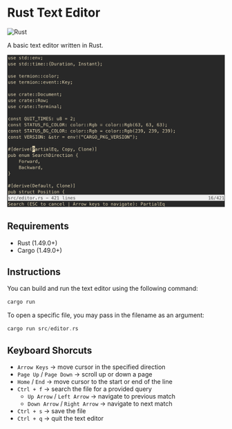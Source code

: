 # Rust Text Editor

![Rust](https://github.com/fosdickio/rust-text-editor/workflows/Rust/badge.svg)

A basic text editor written in Rust.

![Rust Text Editor Screenshot](doc/screenshot.png)

## Requirements
- Rust (1.49.0+)
- Cargo (1.49.0+)

## Instructions
You can build and run the text editor using the following command:
```rust
cargo run
```

To open a specific file, you may pass in the filename as an argument:
```rust
cargo run src/editor.rs
```

## Keyboard Shorcuts
- `Arrow Keys` &rarr; move cursor in the specified direction
- `Page Up` / `Page Down` &rarr; scroll up or down a page
- `Home` / `End` &rarr; move cursor to the start or end of the line
- `Ctrl + f` &rarr; search the file for a provided query
  - `Up Arrow` / `Left Arrow` &rarr; navigate to previous match
  - `Down Arrow` / `Right Arrow` &rarr; navigate to next match
- `Ctrl + s` &rarr; save the file
- `Ctrl + q` &rarr; quit the text editor
